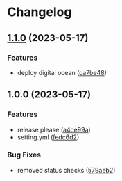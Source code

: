 # Changelog

## [1.1.0](https://github.com/dworac/docs-dworac/compare/v1.0.0...v1.1.0) (2023-05-17)


### Features

* deploy digital ocean ([ca7be48](https://github.com/dworac/docs-dworac/commit/ca7be489ab9a85624e200088765343be27c95bf4))

## 1.0.0 (2023-05-17)


### Features

* release please ([a4ce99a](https://github.com/dworac/docs-dworac/commit/a4ce99a84b22ae1a853db972ce864fd40992c0a4))
* setting.yml ([fedc6d2](https://github.com/dworac/docs-dworac/commit/fedc6d278465f02edff2f0c1aeb537a44d44a6a2))


### Bug Fixes

* removed status checks ([579aeb2](https://github.com/dworac/docs-dworac/commit/579aeb26ede15b265c58f4261ab660ebc018c9dc))
